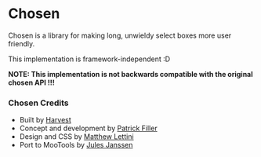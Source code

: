 # Chosen

Chosen is a library for making long, unwieldy select boxes more user friendly.

This implementation is framework-independent :D

**NOTE: This implementation is not backwards compatible with the original chosen API !!!**

### Chosen Credits

- Built by [Harvest](http://www.getharvest.com/)
- Concept and development by [Patrick Filler](http://www.patrickfiller.com/)
- Design and CSS by [Matthew Lettini](http://matthewlettini.com/)
- Port to MooTools by [Jules Janssen](http://julesjanssen.github.com)
